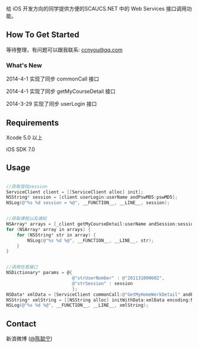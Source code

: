 
给 iOS 开发方向的同学提供方便的SCAUCS.NET 中的 Web Services 接口调用功能。

## How To Get Started

等待整理，有问题可以跟我联系: ccnyou@qq.com


### What's New

2014-4-1  实现了同步 commonCall 接口

2014-4-1  实现了同步 getMyCourseDetail 接口

2014-3-29 实现了同步 userLogin 接口

## Requirements

Xcode 5.0 以上

iOS SDK 7.0

## Usage

```objective-c

//获取登陆session
ServiceClient client = [[ServiceClient alloc] init];
NSString* session = [client userLogin:userName andPswMD5:pswMD5];
NSLog(@"%s %d session = %@", __FUNCTION__, __LINE__, session);

```


```objective-c

//获取课程以及通知
NSArray* arrays = [_client getMyCourseDetail:userName andSession:session];
for (NSArray* array in arrays) {
    for (NSString* str in array) {
        NSLog(@"%s %d %@", __FUNCTION__, __LINE__, str);
    }
}

```

```objective-c

//调用任意接口
NSDictionary* params = @{
                         @"strUserNumber" : @"201131000602",
                         @"strSession" : session
                         };
NSData* xmlData = [ServiceClient commonCall:@"GetMyHomeWorkDetail" andParams:params];
NSString* xmlString = [[NSString alloc] initWithData:xmlData encoding:NSUTF8StringEncoding];
NSLog(@"%s %d %@", __FUNCTION__, __LINE__, xmlString);

```
## Contact

新浪微博 ([@陈聪宁](http://weibo.com/ccnyou))

